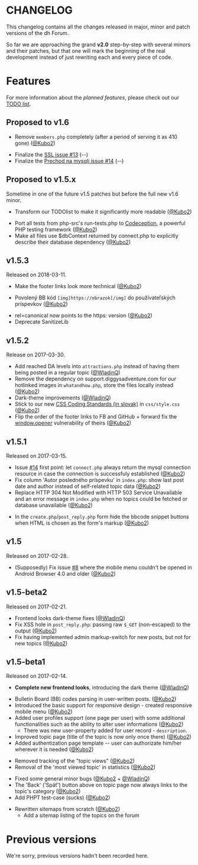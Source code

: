 # CHANGELOG

This changelog contains all the changes released in major, minor and patch versions of the dh Forum.

<!-- committers -->
[0]: https://github.com/Kubo2
[1]: https://github.com/WladinQ

So far we are approaching the grand __v2.0__ step-by-step with several minors and their patches, but that one will
mark the beginning of the real development instead of just rewriting each and every piece of code.


# Features

For more information about the _planned features_, please check out our [TODO list](TODOlist.md).


## Proposed to v1.6

- Remove `members.php` completely (after a period of serving it as 410 gone) ([@Kubo2][0])
* Finalize the [SSL issue #13](https://github.com/Kubo2/diggyshelper/issues/13) (--)
* Finalize the [Prechod na mysqli issue #14](https://github.com/Kubo2/diggyshelper/issues/14) (--)


## Proposed to v1.5.x

Sometime in one of the future v1.5 patches but before the full new v1.6 minor.

* Transform our TODOlist to make it significantly more readable ([@Kubo2][0])
+ Port all tests from php-src's run-tests.php to [Codeception](https://codeception.com/), a powerful PHP testing framework ([@Kubo2][0])
+ Make all files use $dbContext returned by connect.php to explicitly describe their database dependency ([@Kubo2][0])


## v1.5.3

Released on 2018-03-11.

* Make the footer links look more technical ([@Kubo2][0])
+ Povolený BB kód `[img]https://obrazok[/img]` do používateľských príspevkov ([@Kubo2][0])
* rel=canonical now points to the https: version ([@Kubo2][0])
* Deprecate SanitizeLib


## v1.5.2

Release on 2017-03-30.

* Add reached DA levels into `attractions.php` instead of having them being posted in a regular topic ([@WladinQ][1])
* Remove the dependency on support.diggysadventure.com for our hotlinked images in `whatandhow.php`, store the files locally instead ([@Kubo2][0])
* Dark-theme improvements ([@WladinQ][1])
* Stick to our new [CSS Coding Standards (in slovak)](https://github.com/Kubo2/diggyshelper/wiki/CSS-%C5%A1tylistika-k%C3%B3du) in `css/style.css` ([@Kubo2][0])
* Flip the order of the footer links to FB and GitHub + forward fix the [window.opener](http://jecas.cz/noopener) vulnerability of theirs ([@Kubo2][0])


## v1.5.1

Released on 2017-03-15.

* Issue [#14](https://github.com/Kubo2/diggyshelper/issues/14) first point: let `connect.php` always return the mysql connection resource in case the connection is successfuly established ([@Kubo2][0])
* Fix column 'Autor posledného príspevku' in `index.php`: show last post date and author instead of self-related topic data ([@Kubo2][0])
* Replace HTTP 304 Not Modified with HTTP 503 Service Unavailable and an error message in `index.php` when no topics could be fetched or database unavailable ([@Kubo2][0])
+ In the `create.php`/`post_reply.php` form hide the bbcode snippet buttons when HTML is chosen as the form's markup ([@Kubo2][0])


## v1.5

Released on 2017-02-28.

* (Supposedly) Fix issue [#8](https://github.com/Kubo2/diggyshelper/issues/8) where the mobile menu couldn't be opened in Android Browser 4.0 and older ([@Kubo2][0])


## v1.5-beta2

Released on 2017-02-21.

* Frontend looks dark-theme fixes ([@WladinQ][1])
* Fix XSS hole in `post_reply.php`: passing raw `$_GET` (non-escaped) to the output ([@Kubo2][0])
* Fix having implemented admin markup-switch for new posts, but not for new topics ([@Kubo2][0])


## v1.5-beta1

Released on 2017-02-14.

* **Complete new frontend looks**, introducing the dark theme ([@WladinQ][1])
+ Bulletin Board (BB) codes parsing in user-written posts. ([@Kubo2][0])
+ Introduced the basic support for responsive design - created responsive mobile menu ([@Kubo2][0])
+ Added user profiles support (one page per user) with some additional functionalities such as the ability to alter user informations ([@Kubo2][0])
  * There was new user-property added for user record - `description`.
+ Improved topic page (title of the topic is now only once there) ([@Kubo2][0])
+ Added authentization page template -- user can authorizate him/her wherever it is needed ([@Kubo2][0])
- Removed tracking of the "topic views" ([@Kubo2][0])
- Removal of the 'most viewed topic' in statistics ([@Kubo2][0])
+ Fixed some general minor bugs ([@Kubo2][0] + [@WladinQ][1])
+ The 'Back' ('Späť') button above on topic page now always links to the topic's category ([@Kubo2][0])
+ Add PHPT test-case (sucks) ([@Kubo2][0])
* Rewritten sitemaps from scratch ([@Kubo2][0])
  + Add a sitemap listing of the topics on the forum


# Previous versions

We're sorry, previous versions hadn't been recorded here.

